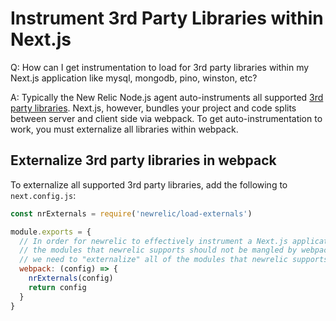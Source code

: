 # Instrument 3rd Party Libraries within Next.js 

Q: How can I get instrumentation to load for 3rd party libraries within my Next.js application like mysql, mongodb, pino, winston, etc?  

A: Typically the New Relic Node.js agent auto-instruments all supported [3rd party libraries](https://docs.newrelic.com/docs/apm/agents/nodejs-agent/getting-started/compatibility-requirements-nodejs-agent/#instrument).  Next.js, however, bundles your project and code splits between server and client side via webpack.  To get auto-instrumentation to work, you must externalize all libraries within webpack.  

## Externalize 3rd party libraries in webpack

To externalize all supported 3rd party libraries, add the following to `next.config.js`:

```js
const nrExternals = require('newrelic/load-externals')

module.exports = {
  // In order for newrelic to effectively instrument a Next.js application,
  // the modules that newrelic supports should not be mangled by webpack. Thus,
  // we need to "externalize" all of the modules that newrelic supports.
  webpack: (config) => {
    nrExternals(config)
    return config
  }
}
```
